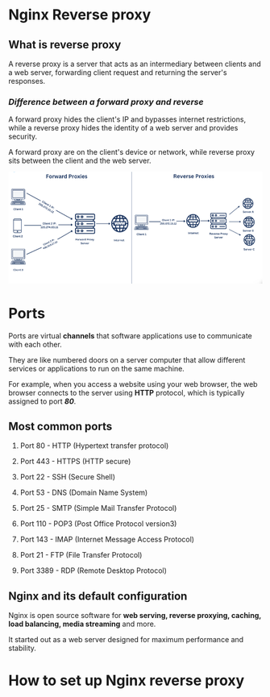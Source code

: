 

# Nginx Reverse proxy

## What is reverse proxy


A reverse proxy is a server that acts as an intermediary between clients and a web server, forwarding client request and returning the server's responses.
 

### ***Difference between a forward proxy and reverse***


A forward proxy hides the client's IP and bypasses internet restrictions, while a reverse proxy hides the identity of a web server and provides security. 

A forward proxy are on the client's device or network, while reverse proxy sits between the client and the web server. 


![proxy](proxy.png)

# Ports

Ports are virtual **channels** that software applications use to communicate with each other. 

They are like numbered doors on a server computer that allow different services or applications to run on the same machine. 

For example, when you access a website using your web browser, the web browser connects to the server using **HTTP** protocol, which is typically assigned to port ***80***.

## Most common ports

1. Port 80 - HTTP (Hypertext transfer protocol)

2. Port 443 - HTTPS (HTTP secure)

3. Port 22 - SSH (Secure Shell)

4. Port 53 - DNS (Domain Name System)

5. Port 25 - SMTP (Simple Mail Transfer Protocol)

6. Port 110 - POP3 (Post Office Protocol version3)

7. Port 143 - IMAP (Internet Message Access Protocol)

8. Port 21 - FTP (File Transfer Protocol)

9. Port 3389 - RDP (Remote Desktop Protocol)


## Nginx and its default configuration

Nginx is open source software for **web serving, reverse proxying, caching, load balancing, media streaming** and more. 

It started out as a web server designed for maximum performance and stability. 




# How to set up Nginx reverse proxy

